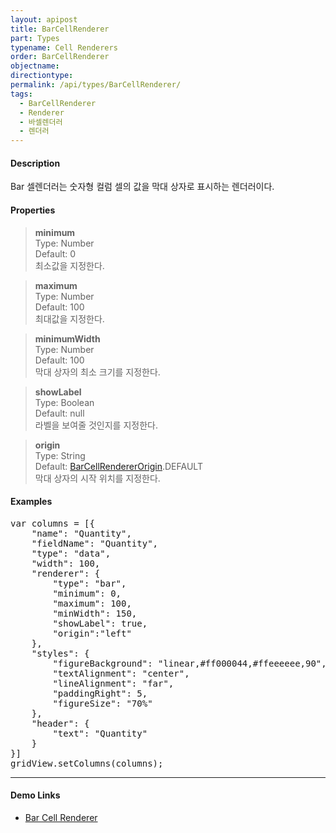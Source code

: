 ```yaml
---
layout: apipost
title: BarCellRenderer
part: Types
typename: Cell Renderers
order: BarCellRenderer
objectname: 
directiontype: 
permalink: /api/types/BarCellRenderer/
tags:
  - BarCellRenderer
  - Renderer
  - 바셀렌더러
  - 렌더러
---
```


#### Description

 Bar 셀렌더러는 숫자형 컬럼 셀의 값을 막대 상자로 표시하는 렌더러이다. 

#### Properties

> **minimum**  
> Type: Number  
> Default: 0  
> 최소값을 지정한다.  

> **maximum**  
> Type: Number  
> Default: 100  
> 최대값을 지정한다.  

> **minimumWidth**   
> Type: Number   
> Default: 100   
> 막대 상자의 최소 크기를 지정한다.  

> **showLabel**  
> Type: Boolean  
> Default: null  
> 라벨을 보여줄 것인지를 지정한다.  

> **origin**  
> Type: String  
> Default: [BarCellRendererOrigin](/api/types/BarCellRendererOrigin)\.DEFAULT		  
> 막대 상자의 시작 위치를 지정한다. 

#### Examples   

<pre class="prettyprint">
var columns = [{
    "name": "Quantity",
    "fieldName": "Quantity",
    "type": "data",
    "width": 100,
    "renderer": {
        "type": "bar",
        "minimum": 0,
        "maximum": 100,
        "minWidth": 150,
        "showLabel": true,
        "origin":"left"
    },
    "styles": {
        "figureBackground": "linear,#ff000044,#ffeeeeee,90",
        "textAlignment": "center",
        "lineAlignment": "far",
        "paddingRight": 5,
        "figureSize": "70%"
    },
    "header": {
        "text": "Quantity"
    }
}]
gridView.setColumns(columns);
</pre>

---

#### Demo Links

* [Bar Cell Renderer](http://demo.realgrid.com/Demo/BarCellRenderer)